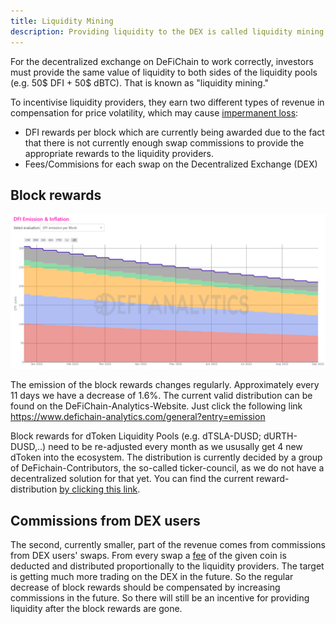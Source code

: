 ```yaml
---
title: Liquidity Mining
description: Providing liquidity to the DEX is called liquidity mining. Generate rewards and commission by providing liquidity and helping the network. 
---
```


For the decentralized exchange on DeFiChain to work correctly, investors must provide the same value of liquidity to both sides of the liquidity pools (e.g. 50$ DFI + 50$ dBTC). That is known as "liquidity mining."

To incentivise liquidity providers, they earn two different types of revenue in compensation for price volatility, which may cause [impermanent loss](./Impermanent_Loss.md):

- DFI rewards per block which are currently being awarded due to the fact that there is not currently enough swap commissions to provide the appropriate rewards to the liquidity providers.
- Fees/Commisions for each swap on the Decentralized Exchange (DEX)

## Block rewards

![](./../media/liquiditymining_EN_reward-reduction.png)

The emission of the block rewards changes regularly. Approximately every 11 days we have a decrease of 1.6%. The current valid distribution can be found on the DeFiChain-Analytics-Website. Just click the following link <https://www.defichain-analytics.com/general?entry=emission>

Block rewards for dToken Liquidity Pools (e.g. dTSLA-DUSD; dURTH-DUSD,..) need to be re-adjusted every month as we ususally get 4 new dToken into the ecosystem. The distribution is currently decided by a group of DeFichain-Contributors, the so-called ticker-council, as we do not have a decentralized solution for that yet. You can find the current reward-distribution [by clicking this link](https://www.krypto-sprungbrett.com/stock-token-apr/).

## Commissions from DEX users

The second, currently smaller, part of the revenue comes from commissions from DEX users' swaps. From every swap a [fee](./DEX_Fee_Structure.md) of the given coin is deducted and distributed proportionally to the liquidity providers. The target is getting much more trading on the DEX in the future. So the regular decrease of block rewards should be compensated by increasing commissions in the future. So there will still be an incentive for providing liquidity after the block rewards are gone.
